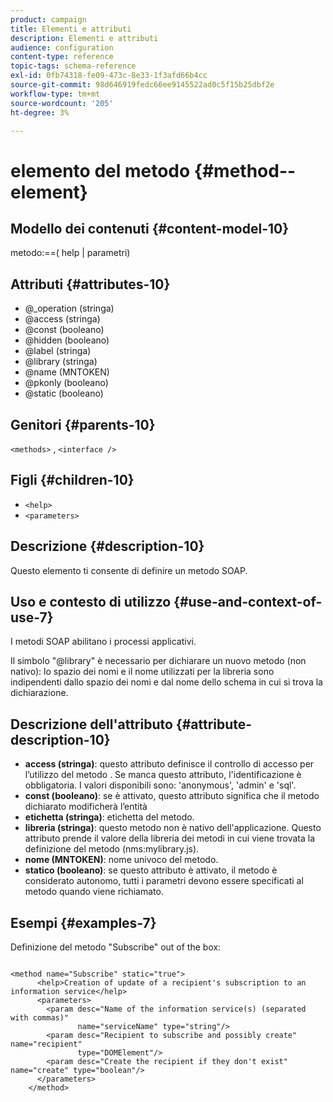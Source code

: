 ```yaml
---
product: campaign
title: Elementi e attributi
description: Elementi e attributi
audience: configuration
content-type: reference
topic-tags: schema-reference
exl-id: 0fb74318-fe09-473c-8e33-1f3afd66b4cc
source-git-commit: 98d646919fedc66ee9145522ad0c5f15b25dbf2e
workflow-type: tm+mt
source-wordcount: '205'
ht-degree: 3%

---
```


# elemento del metodo {#method--element}

## Modello dei contenuti {#content-model-10}

metodo:==( help | parametri)

## Attributi {#attributes-10}

* @_operation (stringa)
* @access (stringa)
* @const (booleano)
* @hidden (booleano)
* @label (stringa)
* @library (stringa)
* @name (MNTOKEN)
* @pkonly (booleano)
* @static (booleano)

## Genitori {#parents-10}

`<methods>`  ,  `<interface />`

## Figli {#children-10}

* `<help>`
* `<parameters>`

## Descrizione {#description-10}

Questo elemento ti consente di definire un metodo SOAP.

## Uso e contesto di utilizzo {#use-and-context-of-use-7}

I metodi SOAP abilitano i processi applicativi.

Il simbolo &quot;@library&quot; è necessario per dichiarare un nuovo metodo (non nativo): lo spazio dei nomi e il nome utilizzati per la libreria sono indipendenti dallo spazio dei nomi e dal nome dello schema in cui si trova la dichiarazione.

## Descrizione dell&#39;attributo {#attribute-description-10}

* **access (stringa)**: questo attributo definisce il controllo di accesso per l’utilizzo del metodo . Se manca questo attributo, l&#39;identificazione è obbligatoria. I valori disponibili sono: &#39;anonymous&#39;, &#39;admin&#39; e &#39;sql&#39;.
* **const (booleano)**: se è attivato, questo attributo significa che il metodo dichiarato modificherà l’entità
* **etichetta (stringa)**: etichetta del metodo.
* **libreria (stringa)**: questo metodo non è nativo dell&#39;applicazione. Questo attributo prende il valore della libreria dei metodi in cui viene trovata la definizione del metodo (nms:mylibrary.js).
* **nome (MNTOKEN)**: nome univoco del metodo.
* **statico (booleano)**: se questo attributo è attivato, il metodo è considerato autonomo, tutti i parametri devono essere specificati al metodo quando viene richiamato.

## Esempi {#examples-7}

Definizione del metodo &quot;Subscribe&quot; out of the box:

```
 
<method name="Subscribe" static="true">
      <help>Creation of update of a recipient's subscription to an information service</help>
      <parameters>
        <param desc="Name of the information service(s) (separated with commas)"
               name="serviceName" type="string"/>
        <param desc="Recipient to subscribe and possibly create" name="recipient"
               type="DOMElement"/>
        <param desc="Create the recipient if they don't exist" name="create" type="boolean"/>
      </parameters>     
    </method>
```
